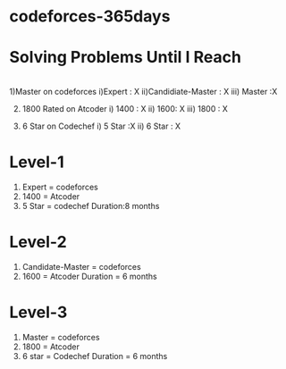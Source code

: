 # codeforces-365days
# Solving Problems Until I Reach 
</br>
  1)Master on codeforces
  i)Expert : X
  ii)Candidiate-Master : X
  iii) Master :X

  2) 1800 Rated on Atcoder
  i) 1400 : X
  ii) 1600: X
  iii) 1800 : X
  
  3) 6 Star on Codechef
  i) 5 Star :X
  ii) 6 Star : X
  
 # Level-1
 1) Expert = codeforces
 2) 1400   = Atcoder
 3) 5 Star = codechef
 Duration:8 months

 # Level-2
 1) Candidate-Master = codeforces
 2) 1600 = Atcoder
 Duration = 6 months

 # Level-3 
 1) Master = codeforces
 2) 1800 = Atcoder
 3) 6 star = Codechef
 Duration = 6 months

